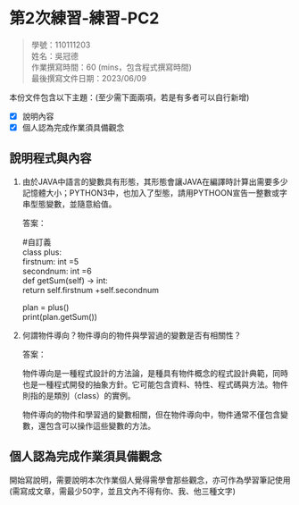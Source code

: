 # 第2次練習-練習-PC2
>
>學號：110111203
><br />
>姓名：吳冠德
><br />
>作業撰寫時間：60 (mins，包含程式撰寫時間)
><br />
>最後撰寫文件日期：2023/06/09
>

本份文件包含以下主題：(至少需下面兩項，若是有多者可以自行新增)
- [x] 說明內容
- [x] 個人認為完成作業須具備觀念

## 說明程式與內容

1. 由於JAVA中語言的變數具有形態，其形態會讓JAVA在編譯時計算出需要多少記憶體大小；PYTHON3中，也加入了型態，請用PYTHOON宣告一整數或字串型態變數，並隨意給值。

   答案：

    #自訂義<br>
    class  plus:<br>
        firstnum: int =5<br>
        secondnum: int =6<br>
    def getSum(self) -> int:<br>
        return self.firstnum +self.secondnum<br>

    plan = plus()<br>
    print(plan.getSum())<br>

2. 何謂物件導向？物件導向的物件與學習過的變數是否有相關性？

    答案：

    物件導向是一種程式設計的方法論，是種具有物件概念的程式設計典範，同時也是一種程式開發的抽象方針。它可能包含資料、特性、程式碼與方法。物件則指的是類別（class）的實例。
    
    物件導向的物件和學習過的變數相關，但在物件導向中，物件通常不僅包含變數，還包含可以操作這些變數的方法。

## 個人認為完成作業須具備觀念

開始寫說明，需要說明本次作業個人覺得需學會那些觀念，亦可作為學習筆記使用 (需寫成文章，需最少50字，並且文內不得有你、我、他三種文字)
